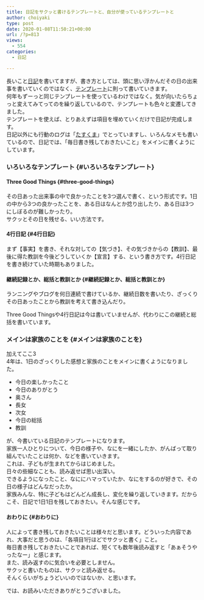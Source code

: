 ```yaml
---
title: 日記をサクッと書けるテンプレートと、自分が使っているテンプレートと
author: choiyaki
type: post
date: 2020-01-08T11:50:21+00:00
url: /?p=813
views:
  - 554
categories:
  - 日記

---
```

長いこと[日記][1]を書いてますが、書き方としては、頭に思い浮かんだその日の出来事を書いていくのではなく、[テンプレート][2]に則って書いていきます。  
何年もずーっと同じテンプレートを使っているわけではなく。気が向いたらちょっと変えてみてってのを繰り返しているので、テンプレートも色々と変遷してきました。  
テンプレートを使えば、とりあえずは項目を埋めていくだけで日記が完成します。  
日記以外にも行動のログは「[たすくま][3]」でとっていますし、いろんなメモも書いているので、日記では、「毎日書き残しておきたいこと」をメインに書くようにしています。

### いろいろなテンプレート {#いろいろなテンプレート}

#### Three Good Things {#three-good-things}

その日あった出来事の中で良かったことを3つ選んで書く、という形式です。1日の中から3つの良かったことを、ある日はなんとか捻り出したり、ある日は3つにしぼるのが難しかったり。  
サクッとその日を残せる、いい方法です。

#### 4行日記 {#4行日記}

まず【事実】を書き、それな対しての【気づき】、その気づきからの【教訓】、最後に得た教訓を今後どうしていくか【宣言】する、という書き方です。4行日記を書き続けていた時期もありました。

#### 継続記録とか、総括と教訓とか {#継続記録とか、総括と教訓とか}

ランニングやブログを何日連続で書けているか、継続日数を書いたり、ざっくりその日あったことから教訓を考えて書き込んだり。

Three Good Thingsや4行日記は今は書いていませんが、代わりにこの継続と総括を書いています。

### メインは家族のことを {#メインは家族のことを}

加えてここ3  
4年は、1日のざっくりした感想と家族のことをメインに書くようになりました。

  * 今日の楽しかったこと
  * 今日のありがとう
  * 奥さん
  * 長女
  * 次女
  * 今日の総括
  * 教訓

が、今書いている日記のテンプレートになります。  
家族一人ひとりについて、今日の様子や、なにを一緒にしたか、がんばって取り組んでいたことは何か、などを書いていきます。  
これは、子どもが生まれてからはじめました。  
日々の些細なことも、読み返せば思い出深い。  
できるようになったこと、なににハマっていたか、なにをするのが好きで、その日の様子はどんなだったか。  
家族みんな、特に子どもはどんどん成長し、変化を繰り返していきます。だからこそ、日記で1日1日を残しておきたい。そんな感じです。

#### おわりに {#おわりに}

人によって書き残しておきたいことは様々だと思います。どういった内容であれ、大事だと思うのは、「各項目1行ほどでサクッと書く」こと。  
毎日書き残しておきたいことであれば、短くても数年後読み返すと「あぁそうやったなー」と感じます。  
また、読み返すのに気合いを必要としません。  
サクッと書いたものは、サクッと読み返せる。  
そんくらいがちょうどいいのではないか、と思います。

では、お読みいただきありがとうございました。

 [1]: https://scrapbox.io/choiyaki-hondana/%E6%97%A5%E8%A8%98
 [2]: https://scrapbox.io/choiyaki-hondana/%E3%83%86%E3%83%B3%E3%83%97%E3%83%AC%E3%83%BC%E3%83%88
 [3]: https://scrapbox.io/choiyaki-hondana/%E3%81%9F%E3%81%99%E3%81%8F%E3%81%BE